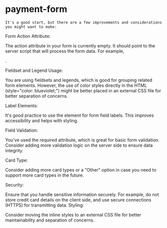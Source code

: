 # payment-form
  
    It's a good start, but there are a few improvements and considerations you might want to make:

Form Action Attribute:

The action attribute in your form is currently empty. It should point to the server script that will process the form data. For example, <form action="process_payment.php" method="post">.

Fieldset and Legend Usage:

You are using fieldsets and legends, which is good for grouping related form elements. However, the use of color styles directly in the HTML (style="color: blueviolet;") might be better placed in an external CSS file for better separation of concerns.

Label Elements:

It's good practice to use the <label> element for form field labels. This improves accessibility and helps with styling.

Field Validation:

You've used the required attribute, which is great for basic form validation. Consider adding more validation logic on the server side to ensure data integrity.

Card Type:

Consider adding more card types or a "Other" option in case you need to support more card types in the future.

Security:

Ensure that you handle sensitive information securely. For example, do not store credit card details on the client side, and use secure connections (HTTPS) for transmitting data.
Styling:

Consider moving the inline styles to an external CSS file for better maintainability and separation of concerns.
